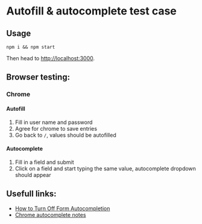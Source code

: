 # Autofill & autocomplete test case

## Usage

```
npm i && npm start
```

Then head to [http://localhost:3000](http://localhost:3000).


## Browser testing:

### Chrome

#### Autofill

  1. Fill in user name and password
  2. Agree for chrome to save entries
  3. Go back to `/`, values should be autofilled

#### Autocomplete
  
  1. Fill in a field and submit
  2. Click on a field and start typing the same value, autocomplete dropdown should appear

## Usefull links:

- [How to Turn Off Form Autocompletion](https://developer.mozilla.org/en-US/docs/Web/Security/Securing_your_site/Turning_off_form_autocompletion#The_autocomplete_attribute_and_login_fields)
- [Chrome autocomplete notes](http://devdocs.io/html/element/form#Google_Chrome_notes)

